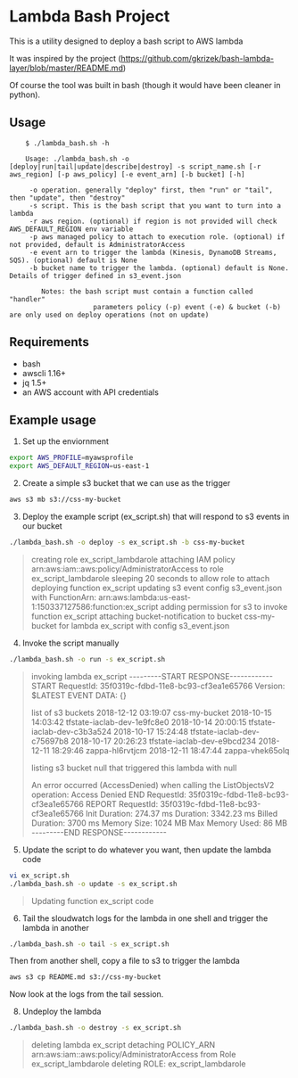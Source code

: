 # Lambda Bash Project

This is a utility designed to deploy a bash script to AWS lambda

It was inspired by the project (https://github.com/gkrizek/bash-lambda-layer/blob/master/README.md)

Of course the tool was built in bash (though it would have been cleaner in python). 

## Usage

		$ ./lambda_bash.sh -h

		Usage: ./lambda_bash.sh -o [deploy|run|tail|update|describe|destroy] -s script_name.sh [-r aws_region] [-p aws_policy] [-e event_arn] [-b bucket] [-h]

		 -o operation. generally "deploy" first, then "run" or "tail", then "update", then "destroy"
		 -s script. This is the bash script that you want to turn into a lambda
		 -r aws region. (optional) if region is not provided will check AWS_DEFAULT_REGION env variable
		 -p aws managed policy to attach to execution role. (optional) if not provided, default is AdministratorAccess
		 -e event arn to trigger the lambda (Kinesis, DynamoDB Streams, SQS). (optional) default is None
		 -b bucket name to trigger the lambda. (optional) default is None. Details of trigger defined in s3_event.json

			Notes: the bash script must contain a function called "handler"
						 parameters policy (-p) event (-e) & bucket (-b) are only used on deploy operations (not on update)


## Requirements

* bash
* awscli 1.16+
* jq 1.5+
* an AWS account with API credentials

## Example usage

1. Set up the enviornment
```bash
export AWS_PROFILE=myawsprofile
export AWS_DEFAULT_REGION=us-east-1
```

2. Create a simple s3 bucket that we can use as the trigger
```bash
aws s3 mb s3://css-my-bucket
```

3. Deploy the example script (ex_script.sh) that will respond to s3 events in our bucket
```bash
./lambda_bash.sh -o deploy -s ex_script.sh -b css-my-bucket
```
> creating role ex_script_lambdarole
> attaching IAM policy arn:aws:iam::aws:policy/AdministratorAccess to role ex_script_lambdarole
> sleeping 20 seconds to allow role to attach
> deploying function ex_script
> updating s3 event config s3_event.json with FunctionArn: arn:aws:lambda:us-east-1:150337127586:function:ex_script
> adding permission for s3 to invoke function ex_script
> attaching bucket-notification to bucket css-my-bucket for lambda ex_script with config s3_event.json

4. Invoke the script manually
```bash
./lambda_bash.sh -o run -s ex_script.sh
```
> invoking lambda ex_script
> ---------START RESPONSE------------
> START RequestId: 35f0319c-fdbd-11e8-bc93-cf3ea1e65766 Version: $LATEST
> EVENT DATA: {}
> 
> list of s3 buckets
> 2018-12-12 03:19:07 css-my-bucket
> 2018-10-15 14:03:42 tfstate-iaclab-dev-1e9fc8e0
> 2018-10-14 20:00:15 tfstate-iaclab-dev-c3b3a524
> 2018-10-17 15:24:48 tfstate-iaclab-dev-c75697b8
> 2018-10-17 20:26:23 tfstate-iaclab-dev-e9bcd234
> 2018-12-11 18:29:46 zappa-hl6rvtjcm
> 2018-12-11 18:47:44 zappa-vhek65olq
> 
> listing s3 bucket null that triggered this lambda with null
> 
> An error occurred (AccessDenied) when calling the ListObjectsV2 operation: Access Denied
> END RequestId: 35f0319c-fdbd-11e8-bc93-cf3ea1e65766
> REPORT RequestId: 35f0319c-fdbd-11e8-bc93-cf3ea1e65766	Init Duration: 274.37 ms	Duration: 3342.23 ms	Billed Duration: 3700 ms 	Memory Size: 1024 MB	Max Memory Used: 86 MB	
> ---------END RESPONSE------------

5. Update the script to do whatever you want, then update the lambda code
```bash
vi ex_script.sh
./lambda_bash.sh -o update -s ex_script.sh
```
> Updating function ex_script code

6. Tail the sloudwatch logs for the lambda in one shell and trigger the lambda in another
```bash
./lambda_bash.sh -o tail -s ex_script.sh
```

Then from another shell, copy a file to s3 to trigger the lambda

```bash
aws s3 cp README.md s3://css-my-bucket
```

Now look at the logs from the tail session.

8. Undeploy the lambda

```bash
./lambda_bash.sh -o destroy -s ex_script.sh
```
> deleting lambda ex_script
> detaching POLICY_ARN arn:aws:iam::aws:policy/AdministratorAccess from Role ex_script_lambdarole
> deleting ROLE: ex_script_lambdarole


